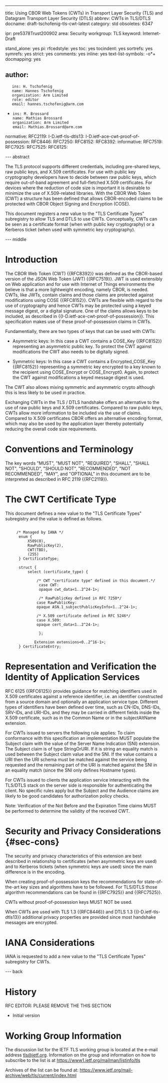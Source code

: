 ---
title: Using CBOR Web Tokens (CWTs) in Transport Layer Security (TLS) and Datagram Transport Layer Security (DTLS)
abbrev: CWTs in TLS/DTLS
docname: draft-tschofenig-tls-cwt-latest
category: std
obsoletes: 6347

ipr: pre5378Trust200902
area: Security
workgroup: TLS
keyword: Internet-Draft

stand_alone: yes
pi:
  rfcedstyle: yes
  toc: yes
  tocindent: yes
  sortrefs: yes
  symrefs: yes
  strict: yes
  comments: yes
  inline: yes
  text-list-symbols: -o*+
  docmapping: yes
  
author:
 -
       ins: H. Tschofenig
       name: Hannes Tschofenig
       organization: Arm Limited
       role: editor
       email: hannes.tschofenig@arm.com

 -
       ins: M. Brossard
       name: Mathias Brossard
       organization: Arm Limited
       email: Mathias.Brossard@arm.com

normative:
  RFC2119:
  I-D.ietf-tls-dtls13:
  I-D.ietf-ace-cwt-proof-of-possession:
  RFC8446:
  RFC7250:
  RFC8152:
  RFC8392:
informative:
  RFC7519: 
  RFC7925:
  RFC7525:
  RFC6125:
  
--- abstract

The TLS protocol supports different credentials, including pre-shared keys, raw public keys, and 
X.509 certificates. For use with public key cryptography developers have to decide between raw public 
keys, which require out-of-band agreement and full-fletched X.509 certificates. For devices where 
the reduction of code size is important it is desirable to minimize the use of X.509-related libraries. 
With the CBOR Web Token (CWT) a structure has been defined that allows CBOR-encoded claims to be 
protected with CBOR Object Signing and Encryption (COSE). 

This document registers a new value to the "TLS Certificate Types" subregistry to allow TLS and DTLS
to use CWTs. Conceptually, CWTs can be seen as a certificate format (when with public key cryptography) 
or a Kerberos ticket (when used with symmetric key cryptography). 

--- middle


#  Introduction

The CBOR Web Token (CWT) {{RFC8392}} was defined as the CBOR-based version of the JSON Web Token (JWT) {{RFC7519}}. 
JWT is used extensibly on Web application and for use with Internet of Things environments the believe is that 
a more lightweight encoding, namely CBOR, is needed. CWTs, like JWTs, contain claims and those claims are 
protected against modifications using COSE {{RFC8152}}. CWTs are flexible with regard to the use of 
cryptography and hence CWTs may be protected using a keyed message digest, or a digital signature. One of the 
claims allows keys to be included, as described in {{I-D.ietf-ace-cwt-proof-of-possession}}. This specification
makes use of these proof-of-possession claims in CWTs. 

Fundamentially, there are two types of keys that can be used with CWTs: 

* Asymmetric keys: In this case a CWT contains a COSE_Key {{RFC8152}} representing
  an asymmetric public key. To protect the CWT against modifications the CWT also needs to be digitally signed. 
  
* Symmetric keys: In this case a CWT contains a Encrypted_COSE_Key {{RFC8152}} representing a symmetric key 
  encrypted to a key known to the recipient using COSE_Encrypt or COSE_Encrypt0. Again, to protect the CWT
  against modifications a keyed message digest is used. 
  
The CWT also allows mixing symmetric and asymmetric crypto although this is less likely to be used in practice.   

Exchanging CWTs in the TLS / DTLS handshake offers an alternative to the use of raw 
public keys and X.509 certificates. Compared to raw public keys, CWTs allow more information to be included via 
the use of claims. Compared to X.509 certificates CBOR offers an alternative encoding format, which may also 
be used by the application layer thereby potentially reducing the overall code size requirements. 

# Conventions and Terminology

The key words "MUST", "MUST NOT", "REQUIRED", "SHALL", "SHALL NOT", "SHOULD",
"SHOULD NOT", "RECOMMENDED", "NOT RECOMMENDED", "MAY", and "OPTIONAL" in this
document are to be interpreted as described in RFC 2119 {{RFC2119}}.

# The CWT Certificate Type

This document defines a new value to the "TLS Certificate Types" subregistry and 
the value is defined as follows. 

~~~~

     /* Managed by IANA */
      enum {
          X509(0),
          RawPublicKey(2),
          CWT(TBD),
          (255)
      } CertificateType;

      struct {
          select (certificate_type) {

              /* CWT "certificate type" defined in this document.*/
               case CWT:
               opaque cwt_data<1..2^24-1>;

               /* RawPublicKey defined in RFC 7250*/
              case RawPublicKey:
              opaque ASN.1_subjectPublicKeyInfo<1..2^24-1>;

              /* X.509 certificate defined in RFC 5246*/
              case X.509:
              opaque cert_data<1..2^24-1>;

               };

             Extension extensions<0..2^16-1>;
      } CertificateEntry;
~~~~

# Representation and Verification the Identity of Application Services
 
RFC 6125 {{RFC6125}} provides guidance for matching identifiers used in X.509 certificates 
against a reference identifier, i.e. an identifier constructed from a source
domain and optionally an application service type. Different types of identifiers have been 
defined over time, such as CN-IDs,  DNS-IDs, SRV-IDs, and URI-IDs, and they may be carried 
in different fields inside the X.509 certificate, such as in the Common Name or in the 
subjectAltName extension. 

For CWTs issued to servers the following rule applies: To claim conformance with this 
specification an implementation MUST populate the Subject claim 
with the value of the Server Name Indication (SNI) extension. The Subject claim is of type 
StringOrURI. If it is string an equality match is used between the Subject claim value and the SNI.
If the value contains a URI then the URI schema must be matched against the service being requested 
and the remaining part of the URI is matched against the SNI in an equality match (since the SNI 
only defines Hostname types).

For CWTs issued to clients the application service interacting with the TLS/DTLS stack on the 
server side is responsible for authenticating the client. No specific rules apply but the 
Subject and the Audience claims are likely to be good candidates for authorization policy checks. 

Note: Verification of the Not Before and the Expiration Time claims 
MUST be performed to determine the validity of the received CWT.  

#  Security and Privacy Considerations {#sec-cons}

The security and privacy characteristics of this extension are best described
in relationship to certificates (when asymmetric keys  are used) and to Kerberos 
tickets (when symmetric keys are used) since the main difference is in the 
encoding. 

When creating proof-of-possession keys the recommendations for state-of-the-art 
key sizes and algorithms have to be followed. For TLS/DTLS those algorithm 
recommendations can be found in {{RFC7925}} and {{RFC7525}}.

CWTs without proof-of-possession keys MUST NOT be used. 

When CWTs are used with TLS 1.3 {{RFC8446}} and DTLS 1.3 {{I-D.ietf-tls-dtls13}}
additional privacy properties are provided since most handshake messages are encrypted. 


#  IANA Considerations

IANA is requested to add a new value to the "TLS Certificate Types" subregistry 
for CWTs. 

--- back

# History

RFC EDITOR: PLEASE REMOVE THE THIS SECTION

  - Initial version

# Working Group Information

The discussion list for the IETF TLS working group is located at the e-mail
address <tls@ietf.org>. Information on the group and information on how to
subscribe to the list is at <https://www1.ietf.org/mailman/listinfo/tls>

Archives of the list can be found at:
<https://www.ietf.org/mail-archive/web/tls/current/index.html>

